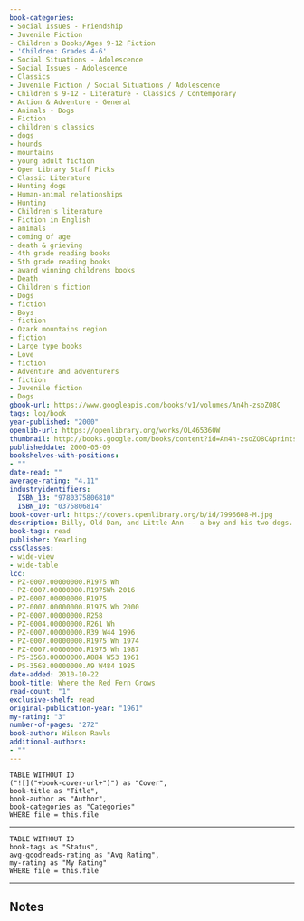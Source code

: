```yaml
---
book-categories:
- Social Issues - Friendship
- Juvenile Fiction
- Children's Books/Ages 9-12 Fiction
- 'Children: Grades 4-6'
- Social Situations - Adolescence
- Social Issues - Adolescence
- Classics
- Juvenile Fiction / Social Situations / Adolescence
- Children's 9-12 - Literature - Classics / Contemporary
- Action & Adventure - General
- Animals - Dogs
- Fiction
- children's classics
- dogs
- hounds
- mountains
- young adult fiction
- Open Library Staff Picks
- Classic Literature
- Hunting dogs
- Human-animal relationships
- Hunting
- Children's literature
- Fiction in English
- animals
- coming of age
- death & grieving
- 4th grade reading books
- 5th grade reading books
- award winning childrens books
- Death
- Children's fiction
- Dogs
- fiction
- Boys
- fiction
- Ozark mountains region
- fiction
- Large type books
- Love
- fiction
- Adventure and adventurers
- fiction
- Juvenile fiction
- Dogs
gbook-url: https://www.googleapis.com/books/v1/volumes/An4h-zsoZO8C
tags: log/book
year-published: "2000"
openlib-url: https://openlibrary.org/works/OL465360W
thumbnail: http://books.google.com/books/content?id=An4h-zsoZO8C&printsec=frontcover&img=1&zoom=1&source=gbs_api
publisheddate: 2000-05-09
bookshelves-with-positions:
- ""
date-read: ""
average-rating: "4.11"
industryidentifiers:
  ISBN_13: "9780375806810"
  ISBN_10: "0375806814"
book-cover-url: https://covers.openlibrary.org/b/id/7996608-M.jpg
description: Billy, Old Dan, and Little Ann -- a boy and his two dogs. A loving threesome, they ranged the dark hills and river bottoms of Cherokee country. Old Dan had the brawn, Little Ann had the brains, and Billy had the will to make them into the finest hunting team in the valley. Glory and victory were coming to them, but sadness waited too. Where the Red Fern Grows is an exciting tale of love and adventure you'll never forget.
book-tags: read
publisher: Yearling
cssClasses:
- wide-view
- wide-table
lcc:
- PZ-0007.00000000.R1975 Wh
- PZ-0007.00000000.R1975Wh 2016
- PZ-0007.00000000.R1975
- PZ-0007.00000000.R1975 Wh 2000
- PZ-0007.00000000.R258
- PZ-0004.00000000.R261 Wh
- PZ-0007.00000000.R39 W44 1996
- PZ-0007.00000000.R1975 Wh 1974
- PZ-0007.00000000.R1975 Wh 1987
- PS-3568.00000000.A884 W53 1961
- PS-3568.00000000.A9 W484 1985
date-added: 2010-10-22
book-title: Where the Red Fern Grows
read-count: "1"
exclusive-shelf: read
original-publication-year: "1961"
my-rating: "3"
number-of-pages: "272"
book-author: Wilson Rawls
additional-authors:
- ""
---
```


```dataview
TABLE WITHOUT ID
("![]("+book-cover-url+")") as "Cover",
book-title as "Title",
book-author as "Author",
book-categories as "Categories"
WHERE file = this.file
```
---
```dataview
TABLE WITHOUT ID
book-tags as "Status",
avg-goodreads-rating as "Avg Rating",
my-rating as "My Rating"
WHERE file = this.file
```
---
## Notes



